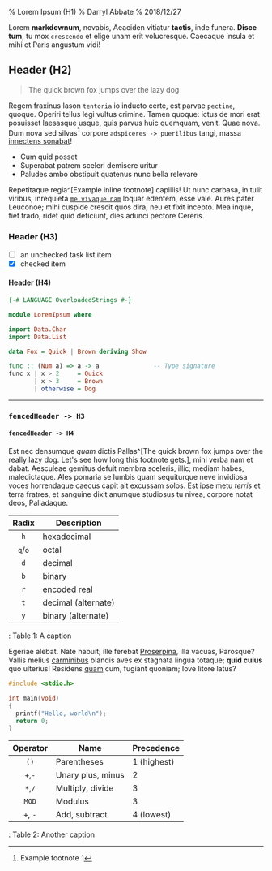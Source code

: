 % Lorem Ipsum (H1)
% Darryl Abbate
% 2018/12/27

Lorem **markdownum**, novabis, Aeaciden vitiatur **tactis**, inde funera.  **Disce tum**, tu mox `crescendo` et elige unam erit volucresque. Caecaque insula et mihi et Paris angustum vidi!

## Header (H2)

> The quick brown fox jumps over the lazy dog

Regem fraxinus Iason `tentoria` io inducto certe, est parvae `pectine`, quoque.  Operiri tellus legi vultus crimine. Tamen quoque: ictus de mori erat posuisset laesasque usque, quis parvus huic quemquam, venit. Quae nova. Dum nova sed silvas[^1] corpore `adspiceres -> puerilibus` tangi, [massa innectens sonabat](http://tefulvaque.io/nam.aspx)!

[^1]: Example footnote 1

- Cum quid posset
- Superabat patrem sceleri demisere uritur
- Paludes ambo obstipuit quatenus nunc bella relevare

Repetitaque regia^[Example inline footnote] capillis! Ut nunc carbasa, in tulit viribus, inrequieta [`me vivaque nam`](http://www.velquid.net/redeunt.aspx) loquar edentem, esse vale.  Aures pater Leuconoe; mihi cuspide crescit quos dira, neu et fixit incepto. Mea inque, fiet trado, ridet quid deficiunt, dies adunci pectore Cereris.

### Header (H3)

- [ ] an unchecked task list item
- [x] checked item

#### Header (H4)

```haskell
{-# LANGUAGE OverloadedStrings #-}

module LoremIpsum where

import Data.Char
import Data.List

data Fox = Quick | Brown deriving Show

func :: (Num a) => a -> a               -- Type signature
func x | x > 2     = Quick
       | x > 3     = Brown
       | otherwise = Dog
```

---

### `fencedHeader -> H3`
#### `fencedHeader -> H4`

Est nec densumque *quam* dictis Pallas^[The quick brown fox jumps over the really lazy dog. Let's see how long this footnote gets.], mihi verba nam et dabat. Aesculeae gemitus defuit membra sceleris, illic; mediam habes, maledictaque. Ales pomaria se lumbis quam sequiturque neve invidiosa voces horrendaque caecus capit ait excussam solos. Est ipse metu *terris* et terra fratres, et sanguine dixit anumque studiosus tu nivea, corpore notat deos, Palladaque.

| Radix   | Description         |
|:-------:| ---                 |
| `h`     | hexadecimal         |
| `q`/`o` | octal               |
| `d`     | decimal             |
| `b`     | binary              |
| `r`     | encoded real        |
| `t`     | decimal (alternate) |
| `y`     | binary (alternate)  |

: Table 1: A caption

Egeriae alebat. Nate habuit; ille ferebat [Proserpina](http://ad.io/), illa vacuas, Parosque? Vallis melius [carminibus](http://doceri.io/) blandis aves ex stagnata lingua totaque; **quid cuius** quo ulterius! Residens [quam](http://sine-committit.net/) cum, fugiant quoniam; Iove litore latus?

```c
#include <stdio.h>

int main(void)
{
  printf("Hello, world\n");
  return 0;
}
```

| Operator | Name              | Precedence  |
| :---:    | ---               | ---         |
| `()`     | Parentheses       | 1 (highest) |
| `+`,`-`  | Unary plus, minus | 2           |
| `*`,`/`  | Multiply, divide  | 3           |
| `MOD`    | Modulus           | 3           |
| `+`, `-` | Add, subtract     | 4 (lowest)  |

: Table 2: Another caption
